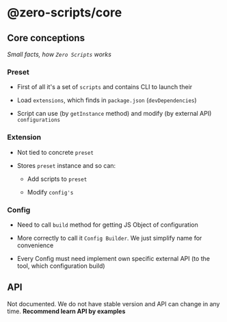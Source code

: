 # @zero-scripts/core

## Core conceptions

_Small facts, how `Zero Scripts` works_

### Preset

- First of all it's a set of `scripts` and contains CLI to launch their

- Load `extensions`, which finds in `package.json` (`devDependencies`)

- Script can use (by `getInstance` method) and modify (by external API) `configurations`
   
### Extension

- Not tied to concrete `preset`

- Stores `preset` instance and so can:

   - Add scripts to `preset`

   - Modify `config's`

### Config

- Need to call `build` method for getting JS Object of configuration

- More correctly to call it `Config Builder`. We just simplify name for convenience

- Every Config must need implement own specific external API (to the tool, which configuration build)

## API

Not documented. We do not have stable version and API can change in any time. **Recommend learn API by examples**

